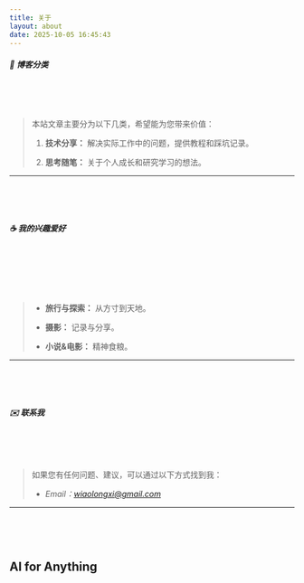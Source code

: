 ```yaml
---
title: 关于
layout: about
date: 2025-10-05 16:45:43
---
```


#### 

##### 📝 博客分类

    

    

> 本站文章主要分为以下几类，希望能为您带来价值：
> 
> 1. **技术分享：** 解决实际工作中的问题，提供教程和踩坑记录。
> 
> 2. **思考随笔：** 关于个人成长和研究学习的想法。

---

    

    

##### ☕ 我的兴趣爱好

    

    

    

> - **旅行与探索：** 从方寸到天地。
> 
> - **摄影：** 记录与分享。
> 
> - **小说&电影：** 精神食粮。

 ---

    

    

##### ✉️ 联系我

    

    

> 如果您有任何问题、建议，可以通过以下方式找到我：
> 
> - *Email：wiaolongxi@gmail.com*

---

                                      

                            

## AI for Anything

